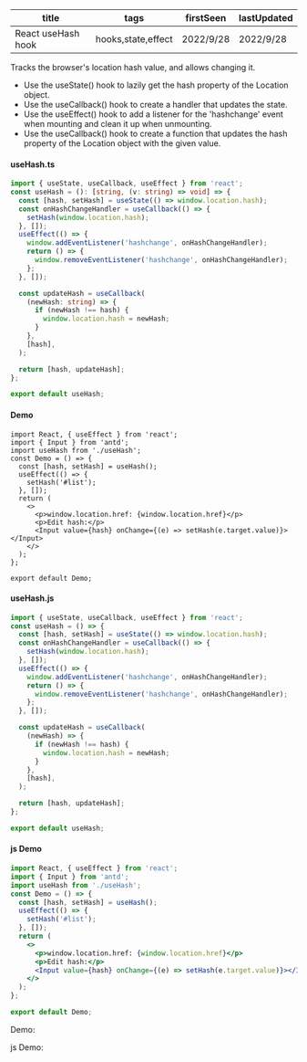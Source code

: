 | title              | tags               | firstSeen | lastUpdated |
| ------------------ | ------------------ | --------- | ----------- |
| React useHash hook | hooks,state,effect | 2022/9/28 | 2022/9/28   |

Tracks the browser's location hash value, and allows changing it.

- Use the useState() hook to lazily get the hash property of the Location object.
- Use the useCallback() hook to create a handler that updates the state.
- Use the useEffect() hook to add a listener for the 'hashchange' event when mounting and clean it up when unmounting.
- Use the useCallback() hook to create a function that updates the hash property of the Location object with the given value.

#### useHash.ts

```ts
import { useState, useCallback, useEffect } from 'react';
const useHash = (): [string, (v: string) => void] => {
  const [hash, setHash] = useState(() => window.location.hash);
  const onHashChangeHandler = useCallback(() => {
    setHash(window.location.hash);
  }, []);
  useEffect(() => {
    window.addEventListener('hashchange', onHashChangeHandler);
    return () => {
      window.removeEventListener('hashchange', onHashChangeHandler);
    };
  }, []);

  const updateHash = useCallback(
    (newHash: string) => {
      if (newHash !== hash) {
        window.location.hash = newHash;
      }
    },
    [hash],
  );

  return [hash, updateHash];
};

export default useHash;
```

#### Demo

```tsx | pure
import React, { useEffect } from 'react';
import { Input } from 'antd';
import useHash from './useHash';
const Demo = () => {
  const [hash, setHash] = useHash();
  useEffect(() => {
    setHash('#list');
  }, []);
  return (
    <>
      <p>window.location.href: {window.location.href}</p>
      <p>Edit hash:</p>
      <Input value={hash} onChange={(e) => setHash(e.target.value)}></Input>
    </>
  );
};

export default Demo;
```

#### useHash.js

```js
import { useState, useCallback, useEffect } from 'react';
const useHash = () => {
  const [hash, setHash] = useState(() => window.location.hash);
  const onHashChangeHandler = useCallback(() => {
    setHash(window.location.hash);
  }, []);
  useEffect(() => {
    window.addEventListener('hashchange', onHashChangeHandler);
    return () => {
      window.removeEventListener('hashchange', onHashChangeHandler);
    };
  }, []);

  const updateHash = useCallback(
    (newHash) => {
      if (newHash !== hash) {
        window.location.hash = newHash;
      }
    },
    [hash],
  );

  return [hash, updateHash];
};

export default useHash;
```

#### js Demo

```jsx | pure
import React, { useEffect } from 'react';
import { Input } from 'antd';
import useHash from './useHash';
const Demo = () => {
  const [hash, setHash] = useHash();
  useEffect(() => {
    setHash('#list');
  }, []);
  return (
    <>
      <p>window.location.href: {window.location.href}</p>
      <p>Edit hash:</p>
      <Input value={hash} onChange={(e) => setHash(e.target.value)}></Input>
    </>
  );
};

export default Demo;
```

Demo:

<code src="./Demo.tsx" id="hashTsDemo"></code>

js Demo:

<code src="./js/Demo.jsx" id="hashJsDemo"></code>
